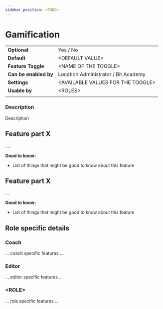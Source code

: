 ```yaml
---
sidebar_position: <TODO>
---
```


# Gamification

|                      |                                      |
|----------------------|--------------------------------------|
| **Optional**         | Yes / No                             |
| **Default**          | \<DEFAULT VALUE>                     |
| **Feature Toggle**   | \<NAME OF THE TOGGLE>                |
| **Can be enabled by** | Location Administrator / Bit Academy |
| **Settings**         | \<AVAILABLE VALUES FOR THE TOGGLE>   |
| **Usable by**        | \<ROLES>                             |
|                      |                                      |

### Description
Description

## Feature part X
....

**Good to know:**
- List of things that might be good to know about this feature

## Feature part X
...

**Good to know:**
- List of things that might be good to know about this feature

## Role specific details

### Coach
 ... coach specific features ...
 
### Editor
 ... editor specific features ...
 
### \<ROLE>
... role specific features ...